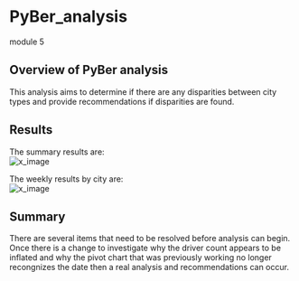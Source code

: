 # PyBer_analysis
module 5
## Overview of PyBer analysis
This analysis aims to determine if there are any disparities between city types and provide recommendations if disparities are found. 

## Results
The summary results are:</br>
![x_image](url)

The weekly results by city are:</br>
![x_image](url)
## Summary
There are several items that need to be resolved before analysis can begin. Once there is a change to investigate why the driver count appears to be inflated and why the pivot chart that was previously working no longer recongnizes the date then a real analysis and recommendations can occur. 


